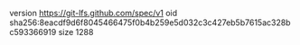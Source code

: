 version https://git-lfs.github.com/spec/v1
oid sha256:8eacdf9d6f8045466475f0b4b259e5d032c3c427eb5b7615ac328bc593366919
size 1288
